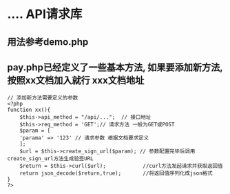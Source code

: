 #  .... API请求库
## 用法参考demo.php
## pay.php已经定义了一些基本方法, 如果要添加新方法,按照xx文档加入就行 xxx文档地址
	// 添加新方法需要定义的参数
    <?php
    function xx(){
		$this->api_method = "/api/...";  // 接口地址
		$this->req_method = 'GET';// 请求方法 一般为GET或POST 
		$param = [
		'parama' => '123' // 请求参数 根据文档要求定义
		];
		$url = $this->create_sign_url($param); // 参数配置完毕后调用create_sign_url方法生成验签URL 
		$return = $this->curl($url);			//curl方法发起请求并获取返回值
		return json_decode($return,true);		//将返回值序列化成json格式
	}	
    ?>

